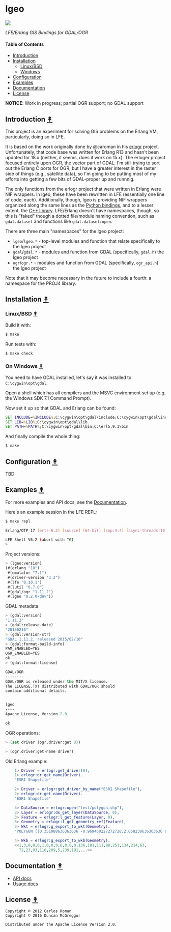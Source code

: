 # lgeo

[![][lgeo-logo]][lgeo-logo-large]

[lgeo-logo]: resources/images/lgeo-250x.png
[lgeo-logo-large]: resources/images/lgeo-1000x.png

*LFE/Erlang GIS Bindings for GDAL/OGR*

#### Table of Contents

* [Introduction](#introduction-)
* [Installation](#installation-)
  * [Linux/BSD](#linuxbsd-)
  * [Windows](#on-windows-)
* [Configuration](#configuration-)
* [Examples](#examples-)
* [Documentation](#documentation-)
* [License](#license-)


**NOTICE**: Work in progress; partial OGR support; no GDAL support


## Introduction [&#x219F;](#table-of-contents)

This project is an experiment for solving GIS problems on the Erlang VM, particularly, doing so in LFE.

It is based on the work originally done by @caroman in his [erlogr](https://github.com/caroman/erlogr) project. Unfortunately, that code base was written for Erlang R13 and hasn't been updated for 18.x (neither, it seems, does it work on 15.x). The erloger project focused entirely upon OGR, the vector part of GDAL. I'm still trying to sort out the Erlang C ports for OGR, but I have a greater interest in the raster side of things (e.g., satellite data), so I'm going to be putting most of my efforts into getting a few bits of GDAL-proper up and runnnig.

The only functions from the erlogr project that were written in Erlang were NIF wrappers. In lgeo, these have been rewritten in LFE (essentially one line of code, each). Additionally, though, lgeo is providing NIF wrappers organized along the same lines as the [Python bindings](http://gdal.org/python/), and to a lesser extent, the [C++ library](http://gdal.org/1.11/annotated.html). LFE/Erlang doesn't have namespaces, though, so this is "faked" though a dotted file/module naming convention, such as ``gdal.dataset`` and functions like ``gdal.dataset:open``.

There are three main "namespaces" for the lgeo project:

* ``lgeo``/``lgeo.*`` - top-level modules and function that relate specifically to
  the lgeo project
* ``gdal``/``gdal.*`` - modules and function from GDAL (specifically, ``gdal.h``)
  the lgeo project
* ``ogr``/``ogr.*`` - modules and function from GDAL (specifically, ``ogr_api.h``)
  the lgeo project

Note that it may become necessary in the future to include a fourth: a namespace for
the PROJ4 library.


## Installation [&#x219F;](#table-of-contents)


### Linux/BSD [&#x219F;](#table-of-contents)

Build it with:

```bash
$ make
```

Run tests with:

```bash
$ make check
```


### On Windows [&#x219F;](#table-of-contents)

You need to have GDAL installed, let's say it was installed to `C:\cygwin\opt\gdal`.

Open a shell which has all compilers and the MSVC environment set up (e.g. the
Windows SDK 7.1 Command Prompt).

Now set it up so that GDAL and Erlang can be found:

```cmd
SET INCLUDE=%INCLUDE%;C:\cygwin\opt\gdal\include;C:\cygwin\opt\gdal\include\gdal
SET LIB=%LIB%;C:\cygwin\opt\gdal\lib
SET PATH=%PATH%;C:\cygwin\opt\gdal\bin;C:\erl5.9.1\bin
```

And finally compile the whole thing:

```bash
$ make
```


## Configuration [&#x219F;](#table-of-contents)

TBD


## Examples [&#x219F;](#table-of-contents)

For more examples and API docs, see the [Documentation](#documentation-).

Here's an example session in the LFE REPL:

```bash
$ make repl

Erlang/OTP 17 [erts-6.2] [source] [64-bit] [smp:4:4] [async-threads:10] ...

LFE Shell V6.2 (abort with ^G)
>
```

Project versions:

```cl
> (lgeo:version)
(#(erlang "18")
 #(emulator "7.1")
 #(driver-version "3.2")
 #(lfe "0.10.1")
 #(lutil "0.7.0")
 #(gdal/ogr "1.11.2")
 #(lgeo "0.2.0-dev"))
```

GDAL metadata:

```cl
> (gdal:version)
"1.11.2"
> (gdal:release-date)
"20150210"
> (gdal:version-str)
"GDAL 1.11.2, released 2015/02/10"
> (gdal:format-build-info)
PAM_ENABLED=YES
OGR_ENABLED=YES
ok
> (gdal:format-license)

GDAL/OGR
--------
GDAL/OGR is released under the MIT/X license.
The LICENSE.TXT distributed with GDAL/OGR should
contain additional details.


lgeo
----
Apache License, Version 2.0

ok
```

OGR operations:

```cl
> (set driver (ogr.driver:get 0))

> (ogr.driver:get-name driver)

```

Old Erlang example:

```erlang
    1> Driver = erlogr:get_driver(0),
    1> erlogr:dr_get_name(Driver).
    "ESRI Shapefile"

    2> Driver = erlogr:get_driver_by_name("ESRI Shapefile"),
    2> erlogr:dr_get_name(Driver).
    "ESRI Shapefile"

    3> DataSource = erlogr:open("test/polygon.shp"),
    3> Layer = erlogr:ds_get_layer(DataSource, 0),
    3> Feature = erlogr:l_get_feature(Layer, 0),
    3> Geometry = erlogr:f_get_geometry_ref(Feature),
    3> Wkt = erlogr:g_export_to_wkt(Geometry).
    "POLYGON ((0.351988636363636 -0.969460227272728,2.058238636363636 0.086505681818182,2.690625 -1.524289772727273,0.0 -2.0015625,-0.304261363636364 -1.828551136363636,0.351988636363636 -0.969460227272728))"

    4> Wkb = erlogr:g_export_to_wkb(Geometry).
    <<1,3,0,0,0,1,0,0,0,6,0,0,0,136,181,111,88,251,134,214,63,
      72,23,93,116,209,5,239,191,...>>
```


## Documentation [&#x219F;](#table-of-contents)

* [API docs]()
* [Usage docs]()


## License [&#x219F;](#table-of-contents)

```
Copyright © 2012 Carlos Roman
Copyright © 2016 Duncan McGreggor

Distributed under the Apache License Version 2.0.
```
